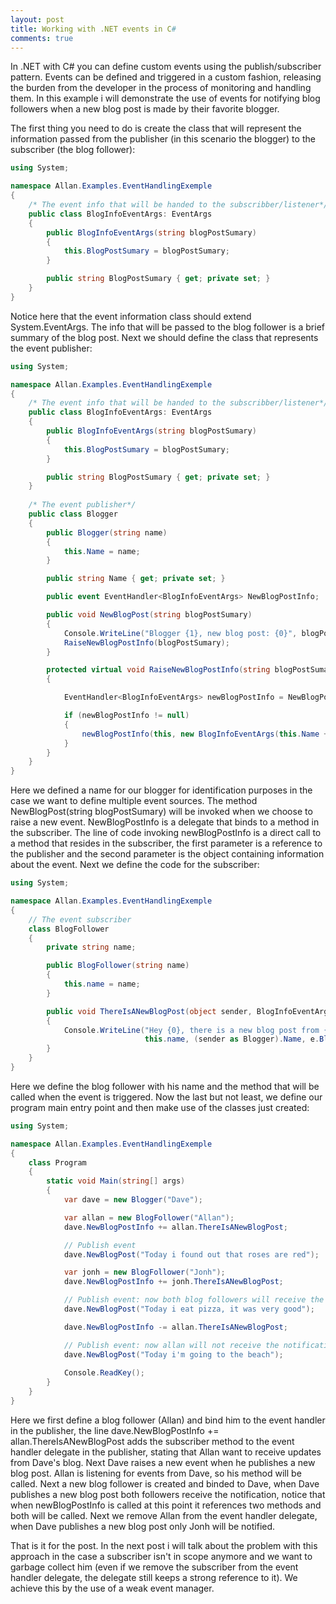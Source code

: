 ```yaml
---
layout: post
title: Working with .NET events in C#
comments: true
---
```


In .NET with C# you can define custom events using the publish/subscriber pattern. Events can be defined and triggered in
a custom fashion, releasing the burden from the developer in the process of monitoring and handling them. In this
example i will demonstrate the use of events for notifying blog followers when a new blog post is made by their
favorite blogger.

The first thing you need to do is create the class that will represent the information passed from the publisher
(in this scenario the blogger) to the subscriber (the blog follower):

```csharp
using System;

namespace Allan.Examples.EventHandlingExemple
{
    /* The event info that will be handed to the subscribber/listener*/
    public class BlogInfoEventArgs: EventArgs
    {
        public BlogInfoEventArgs(string blogPostSumary)
        {
            this.BlogPostSumary = blogPostSumary;
        }

        public string BlogPostSumary { get; private set; }
    }
}
```

Notice here that the event information class should extend System.EventArgs. The info that will be passed 
to the blog follower is a brief summary of the blog post. Next we should define the class that represents
the event publisher:

```csharp
using System;

namespace Allan.Examples.EventHandlingExemple
{
    /* The event info that will be handed to the subscribber/listener*/
    public class BlogInfoEventArgs: EventArgs
    {
        public BlogInfoEventArgs(string blogPostSumary)
        {
            this.BlogPostSumary = blogPostSumary;
        }

        public string BlogPostSumary { get; private set; }
    }
    
    /* The event publisher*/
    public class Blogger 
    {
        public Blogger(string name)
        {
            this.Name = name;
        }

        public string Name { get; private set; }

        public event EventHandler<BlogInfoEventArgs> NewBlogPostInfo;

        public void NewBlogPost(string blogPostSumary)
        {
            Console.WriteLine("Blogger {1}, new blog post: {0}", blogPostSumary, this.Name);
            RaiseNewBlogPostInfo(blogPostSumary);
        }

        protected virtual void RaiseNewBlogPostInfo(string blogPostSumary)
        {

            EventHandler<BlogInfoEventArgs> newBlogPostInfo = NewBlogPostInfo;

            if (newBlogPostInfo != null)
            {
                newBlogPostInfo(this, new BlogInfoEventArgs(this.Name + " blogged: " + blogPostSumary));
            }
        }
    }
}
```

Here we defined a name for our blogger for identification purposes in the case we want to define multiple event sources. The method
NewBlogPost(string blogPostSumary) will be invoked when we choose to raise a new event. NewBlogPostInfo is a delegate
that binds to a method in the subscriber. The line of code invoking newBlogPostInfo is a direct call
to a method that resides in the subscriber, the first parameter is a reference to the publisher and the second parameter
is the object containing information about the event. Next we define the code for the subscriber:

```csharp
using System;

namespace Allan.Examples.EventHandlingExemple
{
    // The event subscriber
    class BlogFollower
    {
        private string name;

        public BlogFollower(string name)
        {
            this.name = name;
        }

        public void ThereIsANewBlogPost(object sender, BlogInfoEventArgs e)
        {
            Console.WriteLine("Hey {0}, there is a new blog post from {1}. {2}", 
                              this.name, (sender as Blogger).Name, e.BlogPostSumary);
        }
    }
}
```

Here we define the blog follower with his name and the method that will be called when the 
event is triggered. Now the last but not least, we define our program main entry point
and then make use of the classes just created:

```csharp
using System;

namespace Allan.Examples.EventHandlingExemple
{
    class Program
    {
        static void Main(string[] args)
        {
            var dave = new Blogger("Dave");

            var allan = new BlogFollower("Allan");
            dave.NewBlogPostInfo += allan.ThereIsANewBlogPost;

            // Publish event
            dave.NewBlogPost("Today i found out that roses are red");

            var jonh = new BlogFollower("Jonh");
            dave.NewBlogPostInfo += jonh.ThereIsANewBlogPost;

            // Publish event: now both blog followers will receive the notification
            dave.NewBlogPost("Today i eat pizza, it was very good");

            dave.NewBlogPostInfo -= allan.ThereIsANewBlogPost;

            // Publish event: now allan will not receive the notification
            dave.NewBlogPost("Today i'm going to the beach");
            
            Console.ReadKey();
        }
    }
}
```

Here we first define a blog follower (Allan) and bind him to the event handler in the publisher, the
line dave.NewBlogPostInfo += allan.ThereIsANewBlogPost adds the subscriber method to the event handler delegate
in the publisher, stating that Allan want to receive updates from Dave's blog. Next Dave raises a new event
when he publishes a new blog post. Allan is listening for events from Dave, so his method will be called.
Next a new blog follower is created and binded to Dave, when Dave publishes a new blog post both followers
receive the notification, notice that when newBlogPostInfo
is called at this point it references two methods and both will be called. Next we remove Allan from the event handler delegate, 
when Dave publishes a new blog post only Jonh will be notified.

That is it for the post. In the next post i will talk about the problem with this approach in the case a subscriber isn't in scope
anymore and we want to garbage collect him (even if we remove the subscriber from the event handler delegate, the delegate 
still keeps a strong reference to it). We achieve this by the use of a weak event manager.
